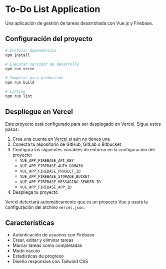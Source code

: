 # To-Do List Application

Una aplicación de gestión de tareas desarrollada con Vue.js y Firebase.

## Configuración del proyecto

```bash
# Instalar dependencias
npm install

# Ejecutar servidor de desarrollo
npm run serve

# Compilar para producción
npm run build

# Linting
npm run lint
```

## Despliegue en Vercel

Este proyecto está configurado para ser desplegado en Vercel. Sigue estos pasos:

1. Crea una cuenta en [Vercel](https://vercel.com) si aún no tienes una
2. Conecta tu repositorio de GitHub, GitLab o Bitbucket
3. Configura las siguientes variables de entorno en la configuración del proyecto:
   - `VUE_APP_FIREBASE_API_KEY`
   - `VUE_APP_FIREBASE_AUTH_DOMAIN`
   - `VUE_APP_FIREBASE_PROJECT_ID`
   - `VUE_APP_FIREBASE_STORAGE_BUCKET`
   - `VUE_APP_FIREBASE_MESSAGING_SENDER_ID`
   - `VUE_APP_FIREBASE_APP_ID`
4. Despliega tu proyecto

Vercel detectará automáticamente que es un proyecto Vue y usará la configuración del archivo `vercel.json`.

## Características

- Autenticación de usuarios con Firebase
- Crear, editar y eliminar tareas
- Marcar tareas como completadas
- Modo oscuro
- Estadísticas de progreso
- Diseño responsive con Tailwind CSS
